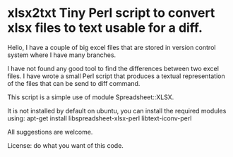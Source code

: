 # xlsx2txt Tiny Perl script to convert xlsx files to text usable for a diff.

Hello, I have a couple of big excel files that are stored in version control system where I have many branches.

I have not found any good tool to find the differences between two excel files. I have wrote a small Perl script that produces a textual representation of the files that can be send to diff command.

This script is a simple use of module Spreadsheet::XLSX.

It is not installed by default on ubuntu, you can install the required modules using:
apt-get install libspreadsheet-xlsx-perl libtext-iconv-perl

All suggestions are welcome.

License: do what you want of this code.
